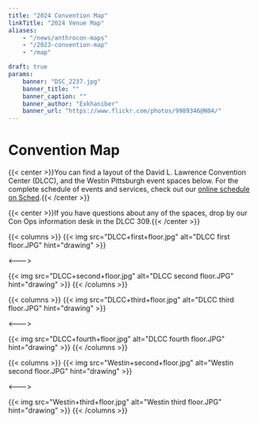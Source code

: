 ```yaml
---
title: "2024 Convention Map"
linkTitle: "2024 Venue Map"
aliases:
    - "/news/anthrocon-maps"
    - "/2023-convention-map"
    - "/map"

draft: true
params:
    banner: "DSC_2237.jpg"
    banner_title: ""
    banner_caption: ""
    banner_author: "Exkhaniber"
    banner_url: "https://www.flickr.com/photos/9989346@N04/"
---
```


# Convention Map

{{< center >}}You can find a layout of the David L. Lawrence Convention Center (DLCC), and the Westin Pittsburgh event spaces below. For the complete schedule of events and services, check out our [online schedule on Sched](https://anthrocon.sched.com).{{< /center >}}

{{< center >}}If you have questions about any of the spaces, drop by our Con Ops information desk in the DLCC 309.{{< /center >}}

{{< columns >}}
{{< img src="DLCC+first+floor.jpg" alt="DLCC first floor.JPG" hint="drawing" >}}

<--->

{{< img src="DLCC+second+floor.jpg" alt="DLCC second floor.JPG" hint="drawing" >}}
{{< /columns >}}

{{< columns >}}
{{< img src="DLCC+third+floor.jpg" alt="DLCC third floor.JPG" hint="drawing" >}}

<--->

{{< img src="DLCC+fourth+floor.jpg" alt="DLCC fourth floor.JPG" hint="drawing" >}}
{{< /columns >}}

{{< columns >}}
{{< img src="Westin+second+floor.jpg" alt="Westin second floor.JPG" hint="drawing" >}}

<--->

{{< img src="Westin+third+floor.jpg" alt="Westin third floor.JPG" hint="drawing" >}}
{{< /columns >}}
